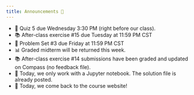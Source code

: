 ```yaml
---
title: Announcements 📣
---
```


- 📐 Quiz 5 due Wednesday 3:30 PM (right before our class).
- 📚 After-class exercise #15 due Tuesday at 11:59 PM CST
- 📰 Problem Set #3 due Friday at 11:59 PM CST
- 📊 Graded midterm will be returned this week.
- 📚 After-class exercise #14 submissions have been graded and updated on Compass (no feedback file).
- 🎯 Today, we only work with a Jupyter notebook. The solution file is already posted.
- 👊 Today, we come back to the course website!
